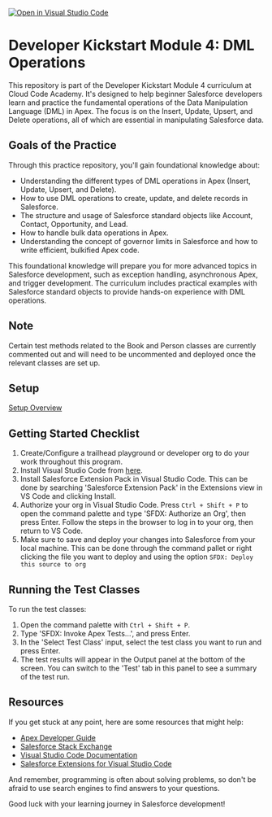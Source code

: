 [![Open in Visual Studio Code](https://classroom.github.com/assets/open-in-vscode-718a45dd9cf7e7f842a935f5ebbe5719a5e09af4491e668f4dbf3b35d5cca122.svg)](https://classroom.github.com/online_ide?assignment_repo_id=14355629&assignment_repo_type=AssignmentRepo)
# Developer Kickstart Module 4: DML Operations

This repository is part of the Developer Kickstart Module 4 curriculum at Cloud Code Academy. It's designed to help beginner Salesforce developers learn and practice the fundamental operations of the Data Manipulation Language (DML) in Apex. The focus is on the Insert, Update, Upsert, and Delete operations, all of which are essential in manipulating Salesforce data.

## Goals of the Practice
Through this practice repository, you'll gain foundational knowledge about:
- Understanding the different types of DML operations in Apex (Insert, Update, Upsert, and Delete).
- How to use DML operations to create, update, and delete records in Salesforce.
- The structure and usage of Salesforce standard objects like Account, Contact, Opportunity, and Lead.
- How to handle bulk data operations in Apex.
- Understanding the concept of governor limits in Salesforce and how to write efficient, bulkified Apex code.

This foundational knowledge will prepare you for more advanced topics in Salesforce development, such as exception handling, asynchronous Apex, and trigger development. The curriculum includes practical examples with Salesforce standard objects to provide hands-on experience with DML operations.
## Note
Certain test methods related to the Book and Person classes are currently commented out and will need to be uncommented and deployed once the relevant classes are set up.

## Setup
[Setup Overview](https://learn.cloudcodeacademy.com/courses/salesforce-developer-kickstart-program/lectures/47317669)


## Getting Started Checklist
1. Create/Configure a trailhead playground or developer org to do your work throughout this program.
2. Install Visual Studio Code from [here](https://code.visualstudio.com/download).
3. Install Salesforce Extension Pack in Visual Studio Code. This can be done by searching 'Salesforce Extension Pack' in the Extensions view in VS Code and clicking Install.
4. Authorize your org in Visual Studio Code. Press `Ctrl + Shift + P` to open the command palette and type 'SFDX: Authorize an Org', then press Enter. Follow the steps in the browser to log in to your org, then return to VS Code.
5. Make sure to save and deploy your changes into Salesforce from your local machine. This can be done through the command pallet or right clicking the file you want to deploy and using the option `SFDX: Deploy this source to org`

## Running the Test Classes

To run the test classes:

1. Open the command palette with `Ctrl + Shift + P`.
2. Type 'SFDX: Invoke Apex Tests...', and press Enter.
3. In the 'Select Test Class' input, select the test class you want to run and press Enter.
4. The test results will appear in the Output panel at the bottom of the screen. You can switch to the 'Test' tab in this panel to see a summary of the test run.

## Resources

If you get stuck at any point, here are some resources that might help:

- [Apex Developer Guide](https://developer.salesforce.com/docs/atlas.en-us.apexcode.meta/apexcode/apex_dev_guide.htm)
- [Salesforce Stack Exchange](https://salesforce.stackexchange.com/)
- [Visual Studio Code Documentation](https://code.visualstudio.com/docs)
- [Salesforce Extensions for Visual Studio Code](https://developer.salesforce.com/tools/vscode/)

And remember, programming is often about solving problems, so don't be afraid to use search engines to find answers to your questions.

Good luck with your learning journey in Salesforce development!